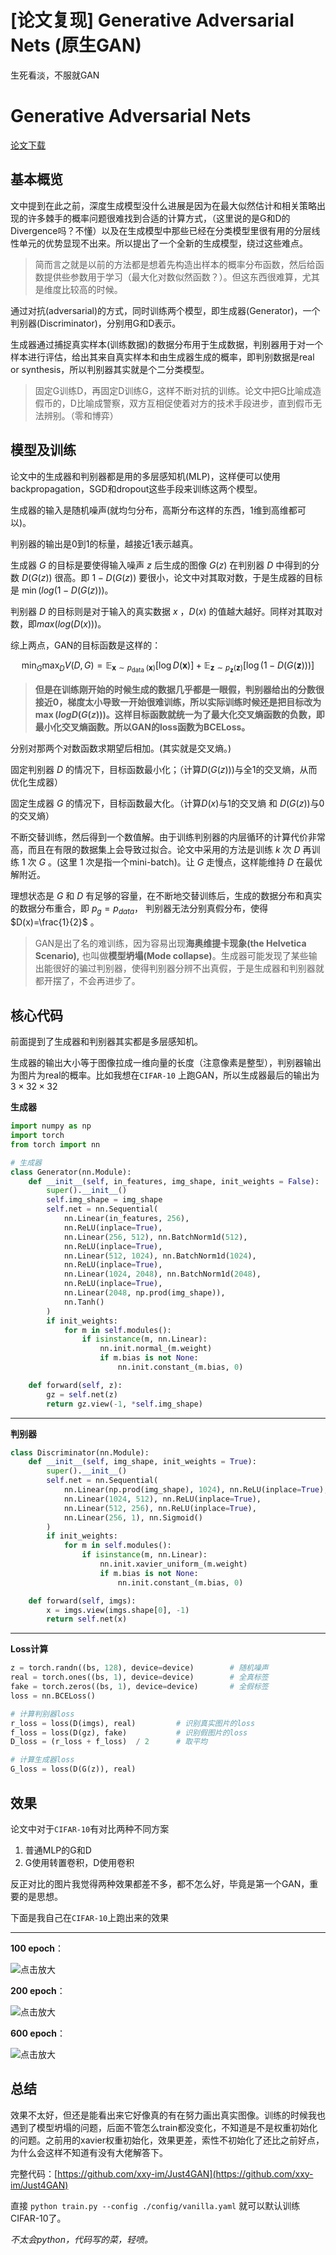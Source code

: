 # [论文复现] Generative Adversarial Nets (原生GAN)


生死看淡，不服就GAN

<!--more-->

# Generative Adversarial Nets


[论文下载](https://papers.nips.cc/paper/2014/file/5ca3e9b122f61f8f06494c97b1afccf3-Paper.pdf)

## 基本概览

文中提到在此之前，深度生成模型没什么进展是因为在最大似然估计和相关策略出现的许多棘手的概率问题很难找到合适的计算方式，（这里说的是G和D的Divergence吗？不懂）以及在生成模型中那些已经在分类模型里很有用的分层线性单元的优势显现不出来。所以提出了一个全新的生成模型，绕过这些难点。

> 简而言之就是以前的方法都是想着先构造出样本的概率分布函数，然后给函数提供些参数用于学习（最大化对数似然函数？）。但这东西很难算，尤其是维度比较高的时候。
> 

通过对抗(adversarial)的方式，同时训练两个模型，即生成器(Generator)，一个判别器(Discriminator)，分别用G和D表示。

生成器通过捕捉真实样本(训练数据)的数据分布用于生成数据，判别器用于对一个样本进行评估，给出其来自真实样本和由生成器生成的概率，即判别数据是real or synthesis，所以判别器其实就是个二分类模型。

> 固定G训练D，再固定D训练G，这样不断对抗的训练。论文中把G比喻成造假币的，D比喻成警察，双方互相促使着对方的技术手段进步，直到假币无法辨别。（零和博弈）
> 

## 模型及训练

论文中的生成器和判别器都是用的多层感知机(MLP)，这样便可以使用backpropagation，SGD和dropout这些手段来训练这两个模型。

生成器的输入是随机噪声(就均匀分布，高斯分布这样的东西，1维到高维都可以)。

判别器的输出是0到1的标量，越接近1表示越真。

生成器 $G$ 的目标是要使得输入噪声 $z$ 后生成的图像 $G(z)$ 在判别器 $D$ 中得到的分数 $D(G(z))$ 很高。即  $1-D(G(z))$ 要很小，论文中对其取对数，于是生成器的目标是 $\min(log(1-D(G(z)))$。

判别器 $D$ 的目标则是对于输入的真实数据 $x$ ，$D(x)$ 的值越大越好。同样对其取对数，即$max(log(D(x)))$。

综上两点，GAN的目标函数是这样的：

$$
\min_{G}\max_{D}V(D, G)=\mathbb{E}_{\boldsymbol{x}\sim p_{\text {data }}(\boldsymbol{x})}[\log{D}(\boldsymbol{x})]+\mathbb{E}_{\boldsymbol{z}\sim p_{\boldsymbol{z}}(\boldsymbol{z})}[\log (1-D(G(\boldsymbol{z})))]
$$


> **但是在训练刚开始的时候生成的数据几乎都是一眼假，判别器给出的分数很接近0，梯度太小导致一开始很难训练，所以实际训练时候还是把目标改为$\max(logD(G(z)))$。这样目标函数就统一为了最大化交叉熵函数的负数，即最小化交叉熵函数。所以GAN的loss函数为BCELoss。**


分别对那两个对数函数求期望后相加。(其实就是交叉熵。)

固定判别器 $D$ 的情况下，目标函数最小化；（计算$D(G(z)))$与全1的交叉熵，从而优化生成器）

固定生成器 $G$ 的情况下，目标函数最大化。（计算$D(x)$与1的交叉熵 和 $D(G(z))$与0的交叉熵）

不断交替训练，然后得到一个数值解。由于训练判别器的内层循环的计算代价非常高，而且在有限的数据集上会导致过拟合。论文中采用的方法是训练 $k$ 次 $D$ 再训练 $1$ 次 $G$ 。(这里 $1$ 次是指一个mini-batch)。让 $G$ 走慢点，这样能维持 $D$ 在最优解附近。

理想状态是 $G$ 和 $D$ 有足够的容量，在不断地交替训练后，生成的数据分布和真实的数据分布重合，即 $p_g = p_{data}$， 判别器无法分别真假分布，使得 $D(x)=\frac{1}{2}$ 。

> GAN是出了名的难训练，因为容易出现****海奥维提卡现象(the Helvetica Scenario),**** 也叫做****模型坍塌(Mode collapse)****。生成器可能发现了某些输出能很好的骗过判别器，使得判别器分辨不出真假，于是生成器和判别器就都开摆了，不会再进步了。
> 

## 核心代码

前面提到了生成器和判别器其实都是多层感知机。

生成器的输出大小等于图像拉成一维向量的长度（注意像素是整型），判别器输出为图片为real的概率。比如我想在`CIFAR-10` 上跑GAN，所以生成器最后的输出为 $3\times32\times32$

**生成器**

```python
import numpy as np
import torch
from torch import nn

# 生成器
class Generator(nn.Module):
    def __init__(self, in_features, img_shape, init_weights = False):
        super().__init__()
        self.img_shape = img_shape
        self.net = nn.Sequential(
            nn.Linear(in_features, 256),
            nn.ReLU(inplace=True),
            nn.Linear(256, 512), nn.BatchNorm1d(512),
            nn.ReLU(inplace=True),
            nn.Linear(512, 1024), nn.BatchNorm1d(1024),
            nn.ReLU(inplace=True),
            nn.Linear(1024, 2048), nn.BatchNorm1d(2048),
            nn.ReLU(inplace=True),
            nn.Linear(2048, np.prod(img_shape)),
            nn.Tanh()
        )
        if init_weights:
            for m in self.modules():
                if isinstance(m, nn.Linear):
                    nn.init.normal_(m.weight)
                    if m.bias is not None:
                        nn.init.constant_(m.bias, 0)

    def forward(self, z):
        gz = self.net(z)
        return gz.view(-1, *self.img_shape)
```

---

**判别器**

```python
class Discriminator(nn.Module):
    def __init__(self, img_shape, init_weights = True):
        super().__init__()
        self.net = nn.Sequential(
            nn.Linear(np.prod(img_shape), 1024), nn.ReLU(inplace=True),
            nn.Linear(1024, 512), nn.ReLU(inplace=True),
            nn.Linear(512, 256), nn.ReLU(inplace=True),
            nn.Linear(256, 1), nn.Sigmoid()
        )
        if init_weights:
            for m in self.modules():
                if isinstance(m, nn.Linear):
                    nn.init.xavier_uniform_(m.weight)
                    if m.bias is not None:
                        nn.init.constant_(m.bias, 0)

    def forward(self, imgs):
        x = imgs.view(imgs.shape[0], -1)
        return self.net(x)
```

---

**Loss计算**

```python
z = torch.randn((bs, 128), device=device)        # 随机噪声
real = torch.ones((bs, 1), device=device)        # 全真标签
fake = torch.zeros((bs, 1), device=device)       # 全假标签
loss = nn.BCELoss()

# 计算判别器loss
r_loss = loss(D(imgs), real)         # 识别真实图片的loss
f_loss = loss(D(gz), fake)           # 识别假图片的loss
D_loss = (r_loss + f_loss)  / 2      # 取平均

# 计算生成器loss
G_loss = loss(D(G(z)), real)
```

## 效果

论文中对于`CIFAR-10`有对比两种不同方案

1. 普通MLP的G和D
2. G使用转置卷积，D使用卷积

反正对比的图片我觉得两种效果都差不多，都不怎么好，毕竟是第一个GAN，重要的是思想。

下面是我自己在`CIFAR-10`上跑出来的效果

---

**100 epoch**：

![点击放大](https://cdn.jsdelivr.net/gh/xxy-im/storage@gh-pages/images/gan_epoch100.png)

**200 epoch**：

![点击放大](https://cdn.jsdelivr.net/gh/xxy-im/storage@gh-pages/images/gan_epoch200.png)

**600 epoch**：

![点击放大](https://cdn.jsdelivr.net/gh/xxy-im/storage@gh-pages/images/gan_epoch600.png)

## 总结

效果不太好，但还是能看出来它好像真的有在努力画出真实图像。训练的时候我也遇到了模型坍塌的问题，后面不管怎么train都没变化，不知道是不是权重初始化的问题。之前用的xavier权重初始化，效果更差，索性不初始化了还比之前好点，为什么会这样不知道有没有大佬解答下。

完整代码：[https://github.com/xxy-im/Just4GAN](https://github.com/xxy-im/Just4GAN)

直接 `python train.py --config ./config/vanilla.yaml` 就可以默认训练CIFAR-10了。

*不太会python，代码写的菜，轻喷。*
